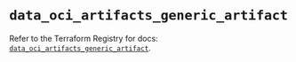 # `data_oci_artifacts_generic_artifact`

Refer to the Terraform Registry for docs: [`data_oci_artifacts_generic_artifact`](https://registry.terraform.io/providers/oracle/oci/7.19.0/docs/data-sources/artifacts_generic_artifact).
